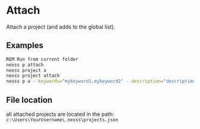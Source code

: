 # Attach

Attach a project (and adds to the global list).

## Examples

```sh
REM Run from current folder
nexss p attach
nexss project a
nexss project attach
nexss p a --keywords="mykeyword1,mykeyword2" --description="description" --repo="repository" --editor="editor" --note="note" # You can pass all definitions
```

## File location

all attached projects are located in the path:
`c:\Users\YourUsername\.nexss\projects.json`
